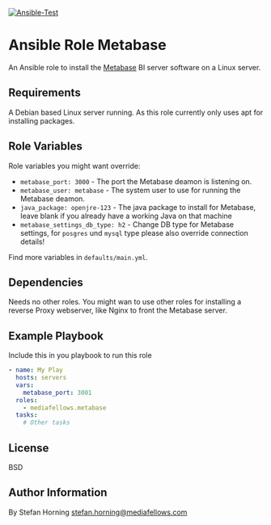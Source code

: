 [![Ansible-Test](https://github.com/mediafellows/ansible-role-metabase/workflows/Ansible-Test/badge.svg)](https://github.com/mediafellows/ansible-role-metabase/actions?query=workflow%3AAnsible-Test)

# Ansible Role Metabase

An Ansible role to install the [Metabase](https://www.metabase.com/) BI server software on a Linux server.

## Requirements

A Debian based Linux server running. As this role currently only uses apt for installing packages.

## Role Variables

Role variables you might want override:

- `metabase_port: 3000` - The port the Metabase deamon is listening on.
- `metabase_user: metabase` - The system user to use for running the Metabase deamon.
- `java_package: openjre-123` - The java package to install for Metabase, leave blank if you already have a working Java on that machine
- `metabase_settings_db_type: h2` - Change DB type for Metabase settings, for `posgres` und `mysql` type please also override connection details!

Find more variables in `defaults/main.yml`.

## Dependencies

Needs no other roles. You might wan to use other roles for installing a reverse Proxy webserver, like Nginx to front the Metabase server.

## Example Playbook

Include this in you playbook to run this role

```yaml
- name: My Play
  hosts: servers
  vars:
    metabase_port: 3001
  roles:
    - mediafellows.metabase
  tasks:
    # Other tasks
```

## License

BSD

## Author Information

By Stefan Horning <stefan.horning@mediafellows.com>
